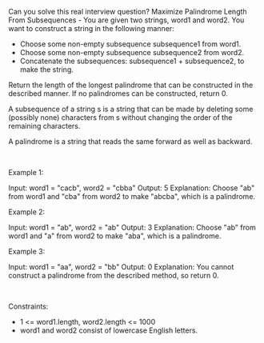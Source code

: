 Can you solve this real interview question? Maximize Palindrome Length From Subsequences - You are given two strings, word1 and word2. You want to construct a string in the following manner:

 * Choose some non-empty subsequence subsequence1 from word1.
 * Choose some non-empty subsequence subsequence2 from word2.
 * Concatenate the subsequences: subsequence1 + subsequence2, to make the string.

Return the length of the longest palindrome that can be constructed in the described manner. If no palindromes can be constructed, return 0.

A subsequence of a string s is a string that can be made by deleting some (possibly none) characters from s without changing the order of the remaining characters.

A palindrome is a string that reads the same forward as well as backward.

 

Example 1:


Input: word1 = "cacb", word2 = "cbba"
Output: 5
Explanation: Choose "ab" from word1 and "cba" from word2 to make "abcba", which is a palindrome.

Example 2:


Input: word1 = "ab", word2 = "ab"
Output: 3
Explanation: Choose "ab" from word1 and "a" from word2 to make "aba", which is a palindrome.

Example 3:


Input: word1 = "aa", word2 = "bb"
Output: 0
Explanation: You cannot construct a palindrome from the described method, so return 0.

 

Constraints:

 * 1 <= word1.length, word2.length <= 1000
 * word1 and word2 consist of lowercase English letters.